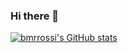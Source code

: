 ### Hi there 👋

<!--
**bmrrossi/bmrrossi** is a ✨ _special_ ✨ repository because its `README.md` (this file) appears on your GitHub profile.

Here are some ideas to get you started:

- 🔭 I’m currently working on ...
- 🌱 I’m currently learning ...
- 👯 I’m looking to collaborate on ...
- 🤔 I’m looking for help with ...
- 💬 Ask me about ...
- 📫 How to reach me: ...
- 😄 Pronouns: ...
- ⚡ Fun fact: ...
-->

[![bmrrossi's GitHub stats](https://github-readme-stats.vercel.app/api?username=bmrrossi)](https://github.com/bmrrossi/github-readme-stats)
